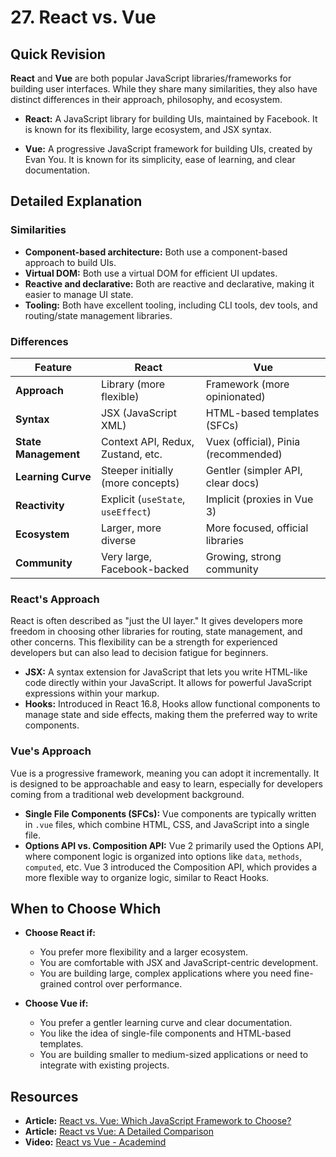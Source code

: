 
# 27. React vs. Vue

## Quick Revision

**React** and **Vue** are both popular JavaScript libraries/frameworks for building user interfaces. While they share many similarities, they also have distinct differences in their approach, philosophy, and ecosystem.

*   **React:** A JavaScript library for building UIs, maintained by Facebook. It is known for its flexibility, large ecosystem, and JSX syntax.

*   **Vue:** A progressive JavaScript framework for building UIs, created by Evan You. It is known for its simplicity, ease of learning, and clear documentation.

## Detailed Explanation

### Similarities

*   **Component-based architecture:** Both use a component-based approach to build UIs.
*   **Virtual DOM:** Both use a virtual DOM for efficient UI updates.
*   **Reactive and declarative:** Both are reactive and declarative, making it easier to manage UI state.
*   **Tooling:** Both have excellent tooling, including CLI tools, dev tools, and routing/state management libraries.

### Differences

| Feature      | React                                    | Vue                                      |
|--------------|------------------------------------------|------------------------------------------|
| **Approach** | Library (more flexible)                  | Framework (more opinionated)             |
| **Syntax**   | JSX (JavaScript XML)                     | HTML-based templates (SFCs)              |
| **State Management** | Context API, Redux, Zustand, etc.        | Vuex (official), Pinia (recommended)     |
| **Learning Curve** | Steeper initially (more concepts)        | Gentler (simpler API, clear docs)        |
| **Reactivity** | Explicit (`useState`, `useEffect`)       | Implicit (proxies in Vue 3)              |
| **Ecosystem**| Larger, more diverse                     | More focused, official libraries         |
| **Community**| Very large, Facebook-backed              | Growing, strong community                |

### React's Approach

React is often described as "just the UI layer." It gives developers more freedom in choosing other libraries for routing, state management, and other concerns. This flexibility can be a strength for experienced developers but can also lead to decision fatigue for beginners.

*   **JSX:** A syntax extension for JavaScript that lets you write HTML-like code directly within your JavaScript. It allows for powerful JavaScript expressions within your markup.
*   **Hooks:** Introduced in React 16.8, Hooks allow functional components to manage state and side effects, making them the preferred way to write components.

### Vue's Approach

Vue is a progressive framework, meaning you can adopt it incrementally. It is designed to be approachable and easy to learn, especially for developers coming from a traditional web development background.

*   **Single File Components (SFCs):** Vue components are typically written in `.vue` files, which combine HTML, CSS, and JavaScript into a single file.
*   **Options API vs. Composition API:** Vue 2 primarily used the Options API, where component logic is organized into options like `data`, `methods`, `computed`, etc. Vue 3 introduced the Composition API, which provides a more flexible way to organize logic, similar to React Hooks.

## When to Choose Which

*   **Choose React if:**
    *   You prefer more flexibility and a larger ecosystem.
    *   You are comfortable with JSX and JavaScript-centric development.
    *   You are building large, complex applications where you need fine-grained control over performance.

*   **Choose Vue if:**
    *   You prefer a gentler learning curve and clear documentation.
    *   You like the idea of single-file components and HTML-based templates.
    *   You are building smaller to medium-sized applications or need to integrate with existing projects.

## Resources

*   **Article:** [React vs. Vue: Which JavaScript Framework to Choose?](https://www.freecodecamp.org/news/react-vs-vue-which-javascript-framework-to-choose/)
*   **Article:** [React vs Vue: A Detailed Comparison](https://www.smashingmagazine.com/2020/03/react-vs-vue-detailed-comparison/)
*   **Video:** [React vs Vue - Academind](https://www.youtube.com/watch?v=W6_d_y0200Q)

